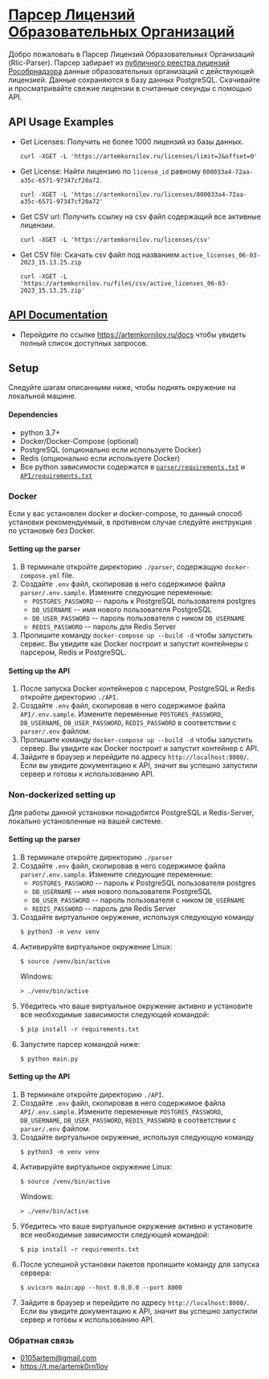 # [Парсер Лицензий Образовательных Организаций](https://artemkornilov.ru/docs)
Добро пожаловать в Парсер Лицензий Образовательных Организаций (Rlic-Parser). Парсер забирает из [публичного реестра лицензий Рособрнадзора](https://islod.obrnadzor.gov.ru/rlic/) данные образовательных организаций с действующей лицензией. Данные сохраняются в базу данных PostgreSQL. Скачивайте и просматривайте свежие лицензии в считанные секунды с помощью API.
## API Usage Examples
- Get Licenses: Получить не более 1000 лицензий из базы данных.
    ```
    curl -XGET -L 'https://artemkornilov.ru/licenses/limit=2&offset=0'
    ```
- Get License: Найти лицензию по `license_id` равному `000033a4-72aa-a35c-6571-97347cf20a72`.
    ```
    curl -XGET -L 'https://artemkornilov.ru/licenses/000033a4-72aa-a35c-6571-97347cf20a72'
    ```
- Get CSV url: Получить ссылку на csv файл содержащий все активные лицензии. 
    ```
    curl -XGET -L 'https://artemkornilov.ru/licenses/csv'
    ```
- Get CSV file: Скачать csv файл под названием `active_licenses_06-03-2023_15.13.25.zip`
    ```
    curl -XGET -L 'https://artemkornilov.ru/files/csv/active_licenses_06-03-2023_15.13.25.zip'
    ```
 
## [API Documentation](https://artemkornilov.ru/docs)
- Перейдите по ссылке https://artemkornilov.ru/docs чтобы увидеть полный список доступных запросов.

## Setup
Следуйте шагам описанными ниже, чтобы поднять окружение на локальной машине.

#### Dependencies
- python 3.7+
- Docker/Docker-Compose (optional) 
- PostgreSQL (опционально если используете Docker) 
- Redis (опционально если используете Docker) 
- Все python зависимости содержатся в [`parser/requirements.txt`](https://github.com/0105artem/rlic-parser/blob/main/parser/requirements.txt) и [`API/requirements.txt`](https://github.com/0105artem/rlic-parser/blob/main/API/requirements.txt)
            
### Docker
Если у вас установлен docker и docker-compose, то данный способ установки рекомендуемый, в противном случае следуйте инструкция по установке без Docker.
#### Setting up the parser
1. В терминале откройте директорию `./parser`, содержащую `docker-compose.yml` file.
2. Создайте `.env` файл, скопировав в него содержимое файла `parser/.env.sample`. Измените следующие переменные:
   - `POSTGRES_PASSWORD` -- пароль к PostgreSQL пользователя postgres
   - `DB_USERNAME` -- имя нового пользователя PostgreSQL
   - `DB_USER_PASSWORD` -- пароль пользователя с ником `DB_USERNAME`
   - `REDIS_PASSWORD` -- пароль для Redis Server
3. Пропишите команду `docker-compose up --build -d` чтобы запустить сервис. Вы увидите как Docker построит и запустит контейнеры с парсером, Redis и PostgreSQL.

#### Setting up the API
1. После запуска Docker контейнеров с парсером, PostgreSQL и Redis откройте директорию `./API`.
2. Создайте `.env` файл, скопировав в него содержимое файла `API/.env.sample`. Измените переменные `POSTGRES_PASSWORD`, `DB_USERNAME`, `DB_USER_PASSWORD`, `REDIS_PASSWORD` в соответствии с `parser/.env` файлом.
3. Пропишите команду `docker-compose up --build -d` чтобы запустить сервер. Вы увидите как Docker построит и запустит контейнер с API.
4. Зайдите в браузер и перейдите по адресу `http://localhost:8000/`. Если вы увидите документацию к API, значит вы успешно запустили сервер и готовы к использованию API.

### Non-dockerized setting up
Для работы данной установки понадобятся PostgreSQL и Redis-Server, локально установленные на вашей системе.
#### Setting up the parser
1. В терминале откройте директорию `./parser`
2. Создайте `.env` файл, скопировав в него содержимое файла `parser/.env.sample`. Измените следующие переменные:
   - `POSTGRES_PASSWORD` -- пароль к PostgreSQL пользователя postgres
   - `DB_USERNAME` -- имя нового пользователя PostgreSQL
   - `DB_USER_PASSWORD` -- пароль пользователя с ником `DB_USERNAME`
   - `REDIS_PASSWORD` -- пароль для Redis Server
3. Создайте виртуальное окружение, используя следующую команду
    ```shell script
    $ python3 -m venv venv
    ```
4. Активируйте виртуальное окружение
    Linux:
    ```shell script
    $ source /venv/bin/active
    ```
    Windows:
    ```shell script
    > ./venv/bin/active
    ```
5. Убедитесь что ваше виртуальное окружение активно и установите все необходимые зависимости следующей командой:
    ```shell script
    $ pip install -r requirements.txt
    ```
6. Запустите парсер командой ниже:
    ```shell script
    $ python main.py
    ```

#### Setting up the API
1. В терминале откройте директорию `./API`.
2. Создайте `.env` файл, скопировав в него содержимое файла `API/.env.sample`. Измените переменные `POSTGRES_PASSWORD`, `DB_USERNAME`, `DB_USER_PASSWORD`, `REDIS_PASSWORD` в соответствии с `parser/.env` файлом.
3. Создайте виртуальное окружение, используя следующую команду
    ```shell script
    $ python3 -m venv venv
    ```
4. Активируйте виртуальное окружение
    Linux:
    ```shell script
    $ source /venv/bin/active
    ```
    Windows:
    ```shell script
    > ./venv/bin/active
    ```
5. Убедитесь что ваше виртуальное окружение активно и установите все необходимые зависимости следующей командой:
    ```shell script
    $ pip install -r requirements.txt
    ```
6. После успешной установки пакетов пропишите команду для запуска сервера:
    ```shell script
    $ uvicorn main:app --host 0.0.0.0 --port 8000
    ```
7. Зайдите в браузер и перейдите по адресу `http://localhost:8000/`. Если вы увидите документацию к API, значит вы успешно запустили сервер и готовы к использованию API.

### Обратная связь
- 0105artem@gmail.com
- https://t.me/artemk0rn1lov
